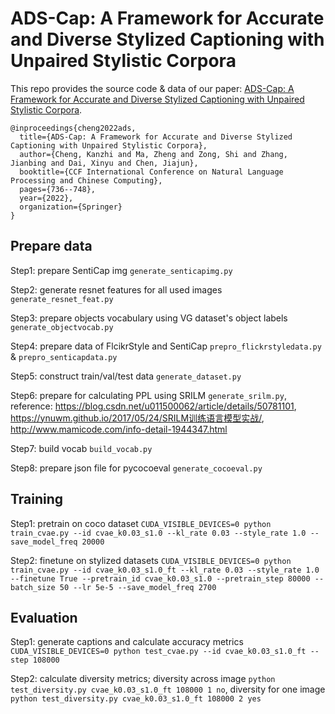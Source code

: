 # ADS-Cap: A Framework for Accurate and Diverse Stylized Captioning with Unpaired Stylistic Corpora
This repo provides the source code & data of our paper: [ADS-Cap: A Framework for Accurate and Diverse Stylized Captioning with Unpaired Stylistic Corpora](https://arxiv.org/abs/2308.01143).
```
@inproceedings{cheng2022ads,
  title={ADS-Cap: A Framework for Accurate and Diverse Stylized Captioning with Unpaired Stylistic Corpora},
  author={Cheng, Kanzhi and Ma, Zheng and Zong, Shi and Zhang, Jianbing and Dai, Xinyu and Chen, Jiajun},
  booktitle={CCF International Conference on Natural Language Processing and Chinese Computing},
  pages={736--748},
  year={2022},
  organization={Springer}
}
```
## Prepare data

Step1: prepare SentiCap img `generate_senticapimg.py`

Step2: generate resnet features for all used images `generate_resnet_feat.py`

Step3: prepare objects vocabulary using VG dataset's object labels `generate_objectvocab.py`

Step4: prepare data of FlcikrStyle and SentiCap `prepro_flickrstyledata.py` & `prepro_senticapdata.py`

Step5: construct train/val/test data `generate_dataset.py`

Step6: prepare for calculating PPL using SRILM `generate_srilm.py`, reference: https://blog.csdn.net/u011500062/article/details/50781101, https://ynuwm.github.io/2017/05/24/SRILM训练语言模型实战/, http://www.mamicode.com/info-detail-1944347.html

Step7: build vocab `build_vocab.py`

Step8: prepare json file for pycocoeval `generate_cocoeval.py`

## Training

Step1: pretrain on coco dataset `CUDA_VISIBLE_DEVICES=0 python train_cvae.py --id cvae_k0.03_s1.0 --kl_rate 0.03 --style_rate 1.0 --save_model_freq 20000`

Step2: finetune on stylized datasets `CUDA_VISIBLE_DEVICES=0 python train_cvae.py --id cvae_k0.03_s1.0_ft --kl_rate 0.03 --style_rate 1.0 --finetune True --pretrain_id cvae_k0.03_s1.0 --pretrain_step 80000 --batch_size 50 --lr 5e-5 --save_model_freq 2700`

## Evaluation
Step1: generate captions and calculate accuracy metrics `CUDA_VISIBLE_DEVICES=0 python test_cvae.py --id cvae_k0.03_s1.0_ft --step 108000`

Step2: calculate diversity metrics; diversity across image `python test_diversity.py cvae_k0.03_s1.0_ft 108000 1 no`, diversity for one image `python test_diversity.py cvae_k0.03_s1.0_ft 108000 2 yes`
